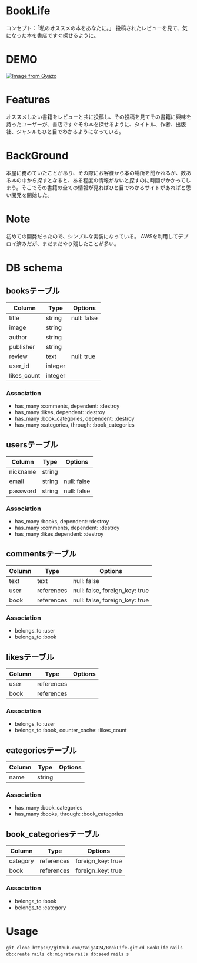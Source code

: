 # BookLife
コンセプト：「私のオススメの本をあなたに。」
投稿されたレビューを見て、気になった本を書店ですぐ探せるように。

# DEMO
[![Image from Gyazo](https://i.gyazo.com/0ec17225e3b4e240007f55d60d16cea1.png)](https://gyazo.com/0ec17225e3b4e240007f55d60d16cea1)

# Features
オススメしたい書籍をレビューと共に投稿し、その投稿を見てその書籍に興味を持ったユーザーが、書店ですぐその本を探せるように、タイトル、作者、出版社、ジャンルもひと目でわかるようになっている。

# BackGround
本屋に務めていたことがあり、その際にお客様から本の場所を聞かれるが、数ある本の中から探すとなると、ある程度の情報がないと探すのに時間がかかってしまう。そこでその書籍の全ての情報が見ればひと目でわかるサイトがあればと思い開発を開始した。

# Note
初めての開発だったので、シンプルな実装になっている。
AWSを利用してデプロイ済みだが、まだまだやり残したことが多い。

# DB schema
## booksテーブル
 
|Column|Type|Options|
|------|----|-------|
|title|string|null: false|
|image|string|
|author|string|
|publisher|string|
|review|text|null: true|
|user_id|integer|
|likes_count|integer|
 
### Association
- has_many :comments, dependent: :destroy
- has_many :likes, dependent: :destroy
- has_many :book_categories, dependent: :destroy
- has_many :categories, through: :book_categories
 

## usersテーブル
 
|Column|Type|Options|
|------|----|-------|
|nickname|string|
|email|string|null: false|
|password|string|null: false|
 
### Association
- has_many :books, dependent: :destroy
- has_many :comments, dependent: :destroy
- has_many :likes,dependent: :destroy
 

## commentsテーブル
 
|Column|Type|Options|
|------|----|-------|
|text|text|null: false|
|user|references|null: false, foreign_key: true|
|book|references|null: false, foreign_key: true|
 
### Association
- belongs_to :user
- belongs_to :book
 

## likesテーブル
 
|Column|Type|Options|
|------|----|-------|
|user|references|
|book|references|
 
### Association
- belongs_to :user
- belongs_to :book, counter_cache: :likes_count


## categoriesテーブル
 
|Column|Type|Options|
|------|----|-------|
|name|string|
 
### Association
- has_many :book_categories
- has_many :books, through: :book_categories


## book_categoriesテーブル
 
|Column|Type|Options|
|------|----|-------|
|category|references|foreign_key: true|
|book|references|foreign_key: true|
 
### Association
- belongs_to :book
- belongs_to :category

# Usage
`git clone https://github.com/taiga424/BookLife.git`
`cd BookLife`
`rails db:create`
`rails db:migrate`
`rails db:seed`
`rails s`